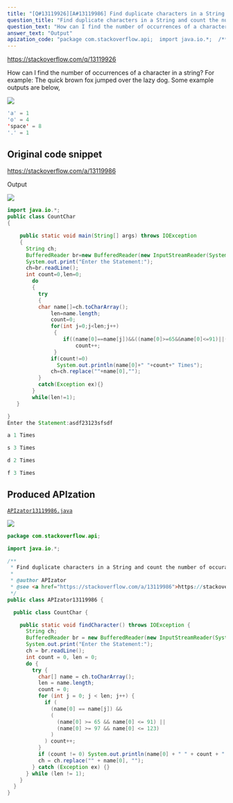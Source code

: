 ```yaml
---
title: "[Q#13119926][A#13119986] Find duplicate characters in a String and count the number of occurances using Java"
question_title: "Find duplicate characters in a String and count the number of occurances using Java"
question_text: "How can I find the number of occurrences of a character in a string? For example: The quick brown fox jumped over the lazy dog. Some example outputs are below,"
answer_text: "Output"
apization_code: "package com.stackoverflow.api;  import java.io.*;  /**  * Find duplicate characters in a String and count the number of occurances using Java  *  * @author APIzator  * @see <a href=\"https://stackoverflow.com/a/13119986\">https://stackoverflow.com/a/13119986</a>  */ public class APIzator13119986 {    public class CountChar {      public static void findCharacter() throws IOException {       String ch;       BufferedReader br = new BufferedReader(new InputStreamReader(System.in));       System.out.print(\"Enter the Statement:\");       ch = br.readLine();       int count = 0, len = 0;       do {         try {           char[] name = ch.toCharArray();           len = name.length;           count = 0;           for (int j = 0; j < len; j++) {             if (               (name[0] == name[j]) &&               (                 (name[0] >= 65 && name[0] <= 91) ||                 (name[0] >= 97 && name[0] <= 123)               )             ) count++;           }           if (count != 0) System.out.println(name[0] + \" \" + count + \" Times\");           ch = ch.replace(\"\" + name[0], \"\");         } catch (Exception ex) {}       } while (len != 1);     }   } }"
---
```


https://stackoverflow.com/q/13119926

How can I find the number of occurrences of a character in a string?
For example: The quick brown fox jumped over the lazy dog.
Some example outputs are below,


<div class="code-logo"><img src="/stackoverflow.png" /></div>

```java
'a' = 1
'o' = 4
'space' = 8
'.' = 1
```


## Original code snippet

https://stackoverflow.com/a/13119986

Output

<div class="code-logo"><img src="/stackoverflow.png" /></div>

```java
import java.io.*;
public class CountChar 
{

    public static void main(String[] args) throws IOException
    {
      String ch;
      BufferedReader br=new BufferedReader(new InputStreamReader(System.in));
      System.out.print("Enter the Statement:");
      ch=br.readLine();
      int count=0,len=0;
        do
        {  
          try
          {
          char name[]=ch.toCharArray();
              len=name.length;
              count=0;
              for(int j=0;j<len;j++)
               {
                  if((name[0]==name[j])&&((name[0]>=65&&name[0]<=91)||(name[0]>=97&&name[0]<=123))) 
                      count++;
               }
              if(count!=0)
                System.out.println(name[0]+" "+count+" Times");
              ch=ch.replace(""+name[0],"");          
          }
          catch(Exception ex){}
        }
        while(len!=1);
   }

}
Enter the Statement:asdf23123sfsdf

a 1 Times

s 3 Times

d 2 Times

f 3 Times
```

## Produced APIzation

[`APIzator13119986.java`](https://github.com/pasqualesalza/apization-temp-data/raw/master/search/APIzator13119986.java)

<div class="code-logo"><img src="/apizator.png" /></div>

```java
package com.stackoverflow.api;

import java.io.*;

/**
 * Find duplicate characters in a String and count the number of occurances using Java
 *
 * @author APIzator
 * @see <a href="https://stackoverflow.com/a/13119986">https://stackoverflow.com/a/13119986</a>
 */
public class APIzator13119986 {

  public class CountChar {

    public static void findCharacter() throws IOException {
      String ch;
      BufferedReader br = new BufferedReader(new InputStreamReader(System.in));
      System.out.print("Enter the Statement:");
      ch = br.readLine();
      int count = 0, len = 0;
      do {
        try {
          char[] name = ch.toCharArray();
          len = name.length;
          count = 0;
          for (int j = 0; j < len; j++) {
            if (
              (name[0] == name[j]) &&
              (
                (name[0] >= 65 && name[0] <= 91) ||
                (name[0] >= 97 && name[0] <= 123)
              )
            ) count++;
          }
          if (count != 0) System.out.println(name[0] + " " + count + " Times");
          ch = ch.replace("" + name[0], "");
        } catch (Exception ex) {}
      } while (len != 1);
    }
  }
}

```